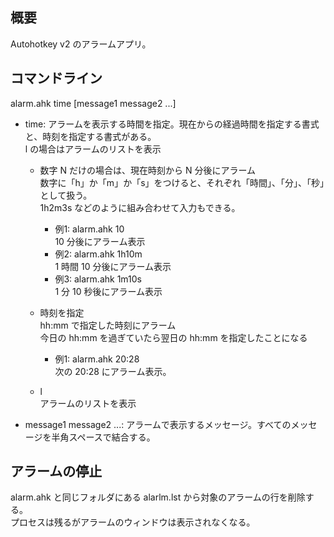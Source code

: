 ## 概要
Autohotkey v2 のアラームアプリ。

## コマンドライン

alarm.ahk time [message1 message2 ...]

- time: アラームを表示する時間を指定。現在からの経過時間を指定する書式と、時刻を指定する書式がある。<br>
  l の場合はアラームのリストを表示

  - 数字 N だけの場合は、現在時刻から N 分後にアラーム<br>
    数字に「h」か「m」か「s」をつけると、それぞれ「時間」、「分」、「秒」として扱う。<br>
    1h2m3s などのように組み合わせて入力もできる。

    - 例1: alarm.ahk 10<br>
      10 分後にアラーム表示
    - 例2: alarm.ahk 1h10m<br>
      1 時間 10 分後にアラーム表示
    - 例3: alarm.ahk 1m10s<br>
      1 分 10 秒後にアラーム表示

  - 時刻を指定<br>
    hh:mm で指定した時刻にアラーム<br>
    今日の hh:mm を過ぎていたら翌日の hh:mm を指定したことになる

    - 例1: alarm.ahk 20:28<br>
      次の 20:28 にアラーム表示。

  - l<br>
    アラームのリストを表示

- message1 message2 ...: アラームで表示するメッセージ。すべてのメッセージを半角スペースで結合する。


## アラームの停止

alarm.ahk と同じフォルダにある alarlm.lst から対象のアラームの行を削除する。<br>
プロセスは残るがアラームのウィンドウは表示されなくなる。
